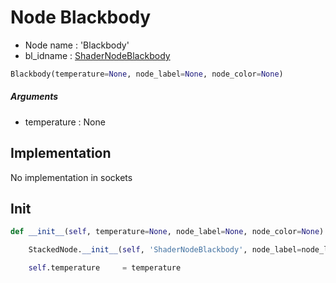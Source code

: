 # Node Blackbody

- Node name : 'Blackbody'
- bl_idname : [ShaderNodeBlackbody](https://docs.blender.org/api/current/bpy.types.{bl_idname}.html)


``` python
Blackbody(temperature=None, node_label=None, node_color=None)
```
##### Arguments

- temperature : None

## Implementation

No implementation in sockets

## Init

``` python
def __init__(self, temperature=None, node_label=None, node_color=None):

    StackedNode.__init__(self, 'ShaderNodeBlackbody', node_label=node_label, node_color=node_color)

    self.temperature     = temperature
```

